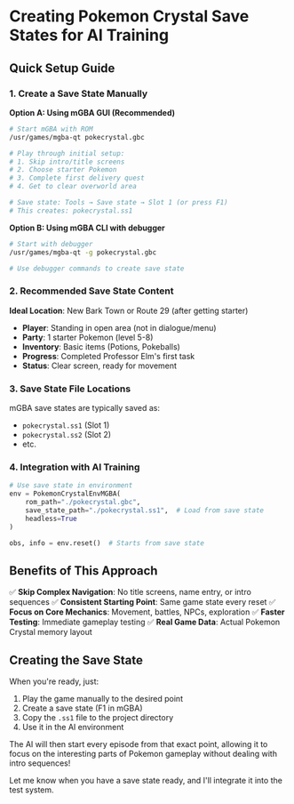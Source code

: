 # Creating Pokemon Crystal Save States for AI Training

## Quick Setup Guide

### 1. Create a Save State Manually

**Option A: Using mGBA GUI (Recommended)**
```bash
# Start mGBA with ROM
/usr/games/mgba-qt pokecrystal.gbc

# Play through initial setup:
# 1. Skip intro/title screens
# 2. Choose starter Pokemon
# 3. Complete first delivery quest
# 4. Get to clear overworld area

# Save state: Tools → Save state → Slot 1 (or press F1)
# This creates: pokecrystal.ss1
```

**Option B: Using mGBA CLI with debugger**
```bash
# Start with debugger
/usr/games/mgba-qt -g pokecrystal.gbc

# Use debugger commands to create save state
```

### 2. Recommended Save State Content

**Ideal Location**: New Bark Town or Route 29 (after getting starter)
- **Player**: Standing in open area (not in dialogue/menu)
- **Party**: 1 starter Pokemon (level 5-8)
- **Inventory**: Basic items (Potions, Pokeballs)
- **Progress**: Completed Professor Elm's first task
- **Status**: Clear screen, ready for movement

### 3. Save State File Locations

mGBA save states are typically saved as:
- `pokecrystal.ss1` (Slot 1)
- `pokecrystal.ss2` (Slot 2)
- etc.

### 4. Integration with AI Training

```python
# Use save state in environment
env = PokemonCrystalEnvMGBA(
    rom_path="./pokecrystal.gbc",
    save_state_path="./pokecrystal.ss1",  # Load from save state
    headless=True
)

obs, info = env.reset()  # Starts from save state
```

## Benefits of This Approach

✅ **Skip Complex Navigation**: No title screens, name entry, or intro sequences
✅ **Consistent Starting Point**: Same game state every reset
✅ **Focus on Core Mechanics**: Movement, battles, NPCs, exploration
✅ **Faster Testing**: Immediate gameplay testing
✅ **Real Game Data**: Actual Pokemon Crystal memory layout

## Creating the Save State

When you're ready, just:

1. Play the game manually to the desired point
2. Create a save state (F1 in mGBA)
3. Copy the `.ss1` file to the project directory
4. Use it in the AI environment

The AI will then start every episode from that exact point, allowing it to focus on the interesting parts of Pokemon gameplay without dealing with intro sequences!

Let me know when you have a save state ready, and I'll integrate it into the test system.
